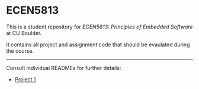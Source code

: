 # ECEN5813

This is a student repository for *ECEN5813: Principles of Embedded Software* at CU Boulder. 

It contains all project and assignment code that should be evaulated during the course.

---

Consult individual READMEs for further details:

 - [Project 1](project1/README.md)

